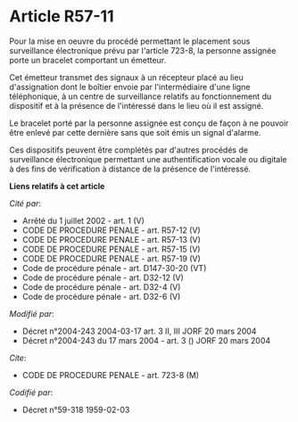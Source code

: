 # Article R57-11

Pour la mise en oeuvre du procédé permettant le placement sous surveillance électronique prévu par l'article 723-8, la
personne assignée porte un bracelet comportant un émetteur.

Cet émetteur transmet des signaux à un récepteur placé au lieu d'assignation dont le boîtier envoie par l'intermédiaire d'une
ligne téléphonique, à un centre de surveillance relatifs au fonctionnement du dispositif et à la présence de l'intéressé dans
le lieu où il est assigné.

Le bracelet porté par la personne assignée est conçu de façon à ne pouvoir être enlevé par cette dernière sans que soit émis
un signal d'alarme.

Ces dispositifs peuvent être complétés par d'autres procédés de surveillance électronique permettant une authentification
vocale ou digitale à des fins de vérification à distance de la présence de l'intéressé.

**Liens relatifs à cet article**

_Cité par_:

  - Arrêté du 1 juillet 2002 - art. 1 (V)
  - CODE DE PROCEDURE PENALE - art. R57-12 (V)
  - CODE DE PROCEDURE PENALE - art. R57-13 (V)
  - CODE DE PROCEDURE PENALE - art. R57-15 (V)
  - CODE DE PROCEDURE PENALE - art. R57-19 (V)
  - Code de procédure pénale - art. D147-30-20 (VT)
  - Code de procédure pénale - art. D32-12 (V)
  - Code de procédure pénale - art. D32-4 (V)
  - Code de procédure pénale - art. D32-6 (V)

_Modifié par_:

  - Décret n°2004-243 2004-03-17 art. 3 II, III JORF 20 mars 2004
  - Décret n°2004-243 du 17 mars 2004 - art. 3 () JORF 20 mars 2004

_Cite_:

  - CODE DE PROCEDURE PENALE - art. 723-8 (M)

_Codifié par_:

  - Décret n°59-318 1959-02-03

